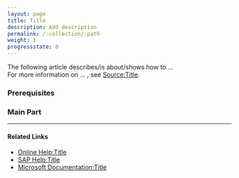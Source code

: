 ```yaml
---
layout: page
title: Title
description: Add description
permalink: /:collection/:path
weight: 1
progressstate: 0
---
```


The following article describes/is about/shows how to ... <br>
For more information on ... , see [Source:Title](Link).

<!---
### About ...
If needed, add some background information about the topic here.
-->

### Prerequisites

<!---
Add things that need to be done before starting with the main part.
For a list of required hard- or software, change the headline to "Requirements".
If there are no requirements or prerequisites, delete the headline.
-->

### Main Part

<!---
Use as many headlines as you need. Here are some useful formatting codes:

<br> - linebreak

![image-title](/img/contents/...){:class="img-responsive"}
Add a shadow to screenshots in Greenshot by pressing Ctrl+Q

{: .box-note }
**Note:** Add a note.

{: .box-tip }
**Tip:** Add a tip.

{: .box-warning }
**Warning! Warning text** Explain the warning.
-->

******

#### Related Links
- [Online Help:Title](Link)
- [SAP Help:Title](Link)
- [Microsoft Documentation:Title](Link)
